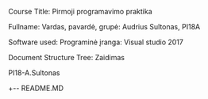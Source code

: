 Course Title: Pirmoji programavimo praktika

Fullname: Vardas, pavardė, grupė: Audrius Sultonas, PI18A

Software used: Programinė įranga: Visual studio 2017

Document Structure Tree: Zaidimas

PI18-A.Sultonas

+-- README.MD
